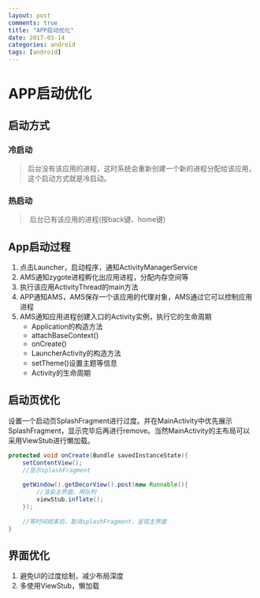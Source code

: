 ```yaml
---
layout: post
comments: true
title: "APP启动优化"
date: 2017-03-14
categories: android
tags: [android]
---
```


# APP启动优化

## 启动方式

### 冷启动

> 后台没有该应用的进程，这时系统会重新创建一个新的进程分配给该应用，这个启动方式就是冷启动。

### 热启动
>  后台已有该应用的进程(按back键、home键)

## App启动过程
1. 点击Launcher，启动程序，通知ActivityManagerService
2. AMS通知zygote进程孵化出应用进程，分配内存空间等
3. 执行该应用ActivityThread的main方法
4. APP通知AMS，AMS保存一个该应用的代理对象，AMS通过它可以控制应用进程
5. AMS通知应用进程创建入口的Activity实例，执行它的生命周期
   * Application的构造方法
   * attachBaseContext()
   * onCreate()
   * LauncherActivity的构造方法
   * setTheme()设置主题等信息
   * Activity的生命周期

## 启动页优化
设置一个启动页SplashFragment进行过度。并在MainActivity中优先展示SplashFragment，显示完毕后再进行remove。当然MainActivity的主布局可以采用ViewStub进行懒加载。

```Java
protected void onCreate(Bundle savedInstanceState){
  	setContentView();
  	//显示splashFragment
  
  	getWindow().getDecorView().post(new Runnable(){
      	//渲染主界面，用队列
      	viewStub.inflate();
  	});
  
  	//等时间结束后，取消splashFragment，呈现主界面
}
```

## 界面优化
1. 避免UI的过度绘制，减少布局深度
2. 多使用ViewStub，懒加载